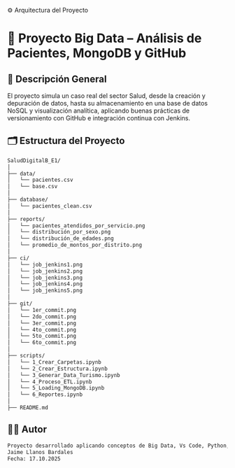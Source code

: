 ⚙️ Arquitectura del Proyecto
# 🏦 Proyecto Big Data – Análisis de Pacientes, MongoDB y GitHub
## 📘 Descripción General

El proyecto simula un caso real del sector Salud, desde la creación y depuración de datos, hasta su almacenamiento en una base de datos NoSQL y visualización analítica, aplicando buenas prácticas de versionamiento con GitHub e integración continua con Jenkins.

## 🗂️ Estructura del Proyecto

```bash
SaludDigitalB_E1/
│
├── data/
│   └── pacientes.csv
│   └── base.csv
│
├── database/
│   └── pacientes_clean.csv
│
├── reports/
│   └── pacientes_atendidos_por_servicio.png
│   └── distribución_por_sexo.png
│   └── distribución_de_edades.png
│   └── promedio_de_montos_por_distrito.png
│
├── ci/
│   └── job_jenkins1.png
│   └── job_jenkins2.png
│   └── job_jenkins3.png
│   └── job_jenkins4.png
│   └── job_jenkins5.png
│
├── git/
│   └── 1er_commit.png
│   └── 2do_commit.png
│   └── 3er_commit.png
│   └── 4to_commit.png
│   └── 5to_commit.png
│   └── 6to_commit.png
│
├── scripts/
│   └── 1_Crear_Carpetas.ipynb
│   └── 2_Crear_Estructura.ipynb
│   └── 3_Generar_Data_Turismo.ipynb
│   └── 4_Proceso_ETL.ipynb
│   └── 5_Loading_MongoDB.ipynb
│   └── 6_Reportes.ipynb
│
├── README.md
```
## 👨‍🏫 Autor

```bash
Proyecto desarrollado aplicando conceptos de Big Data, Vs Code, Python, MongoDB y Jenkins.
Jaime Llanos Bardales
Fecha: 17.10.2025
